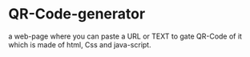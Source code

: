 # QR-Code-generator
a web-page where you can paste a URL or TEXT to gate QR-Code of it which is made of html, Css and java-script.
